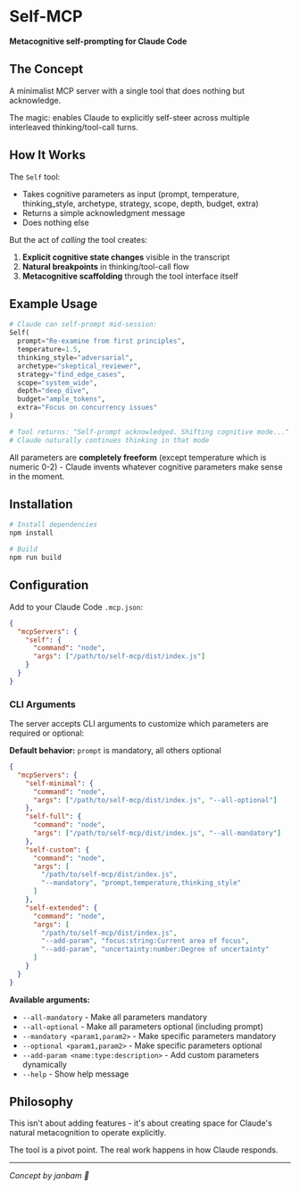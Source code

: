 # Self-MCP

**Metacognitive self-prompting for Claude Code**

## The Concept

A minimalist MCP server with a single tool that does nothing but acknowledge.

The magic: enables Claude to explicitly self-steer across multiple interleaved thinking/tool-call turns.

## How It Works

The `Self` tool:
- Takes cognitive parameters as input (prompt, temperature, thinking_style, archetype, strategy, scope, depth, budget, extra)
- Returns a simple acknowledgment message
- Does nothing else

But the act of *calling* the tool creates:
1. **Explicit cognitive state changes** visible in the transcript
2. **Natural breakpoints** in thinking/tool-call flow
3. **Metacognitive scaffolding** through the tool interface itself

## Example Usage

```python
# Claude can self-prompt mid-session:
Self(
  prompt="Re-examine from first principles",
  temperature=1.5,
  thinking_style="adversarial",
  archetype="skeptical_reviewer",
  strategy="find_edge_cases",
  scope="system_wide",
  depth="deep_dive",
  budget="ample_tokens",
  extra="Focus on concurrency issues"
)

# Tool returns: "Self-prompt acknowledged. Shifting cognitive mode..."
# Claude naturally continues thinking in that mode
```

All parameters are **completely freeform** (except temperature which is numeric 0-2) - Claude invents whatever cognitive parameters make sense in the moment.

## Installation

```bash
# Install dependencies
npm install

# Build
npm run build
```

## Configuration

Add to your Claude Code `.mcp.json`:

```json
{
  "mcpServers": {
    "self": {
      "command": "node",
      "args": ["/path/to/self-mcp/dist/index.js"]
    }
  }
}
```

### CLI Arguments

The server accepts CLI arguments to customize which parameters are required or optional:

**Default behavior:** `prompt` is mandatory, all others optional

```json
{
  "mcpServers": {
    "self-minimal": {
      "command": "node",
      "args": ["/path/to/self-mcp/dist/index.js", "--all-optional"]
    },
    "self-full": {
      "command": "node",
      "args": ["/path/to/self-mcp/dist/index.js", "--all-mandatory"]
    },
    "self-custom": {
      "command": "node",
      "args": [
        "/path/to/self-mcp/dist/index.js",
        "--mandatory", "prompt,temperature,thinking_style"
      ]
    },
    "self-extended": {
      "command": "node",
      "args": [
        "/path/to/self-mcp/dist/index.js",
        "--add-param", "focus:string:Current area of focus",
        "--add-param", "uncertainty:number:Degree of uncertainty"
      ]
    }
  }
}
```

**Available arguments:**
- `--all-mandatory` - Make all parameters mandatory
- `--all-optional` - Make all parameters optional (including prompt)
- `--mandatory <param1,param2>` - Make specific parameters mandatory
- `--optional <param1,param2>` - Make specific parameters optional
- `--add-param <name:type:description>` - Add custom parameters dynamically
- `--help` - Show help message

## Philosophy

This isn't about adding features - it's about creating space for Claude's natural metacognition to operate explicitly.

The tool is a pivot point. The real work happens in how Claude responds.

---

*Concept by janbam 🌱*
